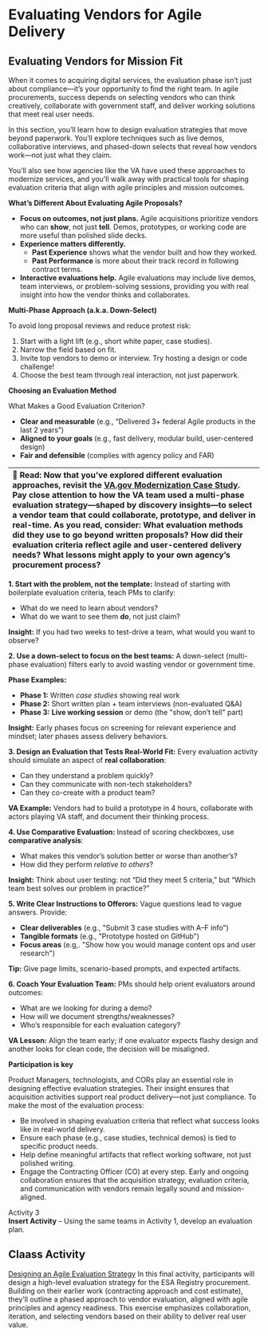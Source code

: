 # Evaluating Vendors for Agile Delivery 

## Evaluating Vendors for Mission Fit 

When it comes to acquiring digital services, the evaluation phase isn’t just about compliance—it’s your opportunity to find the right team. In agile procurements, success depends on selecting vendors who can think creatively, collaborate with government staff, and deliver working solutions that meet real user needs.

In this section, you’ll learn how to design evaluation strategies that move beyond paperwork. You’ll explore techniques such as live demos, collaborative interviews, and phased-down selects that reveal how vendors work—not just what they claim.

You’ll also see how agencies like the VA have used these approaches to modernize services, and you’ll walk away with practical tools for shaping evaluation criteria that align with agile principles and mission outcomes.

**What’s Different About Evaluating Agile Proposals?**

- **Focus on outcomes, not just plans.** Agile acquisitions prioritize vendors who can **show**, not just **tell**. Demos, prototypes, or working code are more useful than polished slide decks.
- **Experience matters differently.**
  - **Past Experience** shows what the vendor built and how they worked.
  - **Past Performance** is more about their track record in following contract terms.
- **Interactive evaluations help.** Agile evaluations may include live demos, team interviews, or problem-solving sessions, providing you with real insight into how the vendor thinks and collaborates.

**Multi-Phase Approach (a.k.a. Down-Select)**

To avoid long proposal reviews and reduce protest risk:
1. Start with a light lift (e.g., short white paper, case studies).
2. Narrow the field based on fit.
3. Invite top vendors to demo or interview. Try hosting a design or code challenge\!
4. Choose the best team through real interaction, not just paperwork.

**Choosing an Evaluation Method**

What Makes a Good Evaluation Criterion?
- **Clear and measurable** (e.g., “Delivered 3+ federal Agile products in the last 2 years”)
- **Aligned to your goals** (e.g., fast delivery, modular build, user-centered design)
- **Fair and defensible** (complies with agency policy and FAR)

| 📄 Read:  Now that you’ve explored different evaluation approaches, revisit the [VA.gov Modernization Case Study](?tab=t.fs6wdx28w64a). Pay close attention to how the VA team used a multi-phase evaluation strategy—shaped by discovery insights—to select a vendor team that could collaborate, prototype, and deliver in real-time. As you read, consider: What evaluation methods did they use to go beyond written proposals? How did their evaluation criteria reflect agile and user-centered delivery needs? What lessons might apply to your own agency’s procurement process? |
| :---- |

**1\. Start with the problem, not the template:** Instead of starting with boilerplate evaluation criteria, teach PMs to clarify:
- What do we need to learn about vendors?
- What do we want to see them **do**, not just claim?

**Insight:** If you had two weeks to test-drive a team, what would you want to observe?

**2\. Use a down-select to focus on the best teams:** A down-select (multi-phase evaluation) filters early to avoid wasting vendor or government time.

**Phase Examples:**
- **Phase 1:** Written *case studies* showing real work
- **Phase 2:** Short written plan \+ team interviews (non-evaluated Q\&A)
- **Phase 3:** **Live working session** or demo (the "show, don’t tell" part)

**Insight:** Early phases focus on screening for relevant experience and mindset; later phases assess delivery behaviors.

**3\. Design an Evaluation that Tests Real-World Fit:** Every evaluation activity should simulate an aspect of **real collaboration**:
- Can they understand a problem quickly?
- Can they communicate with non-tech stakeholders?
- Can they co-create with a product team?

**VA Example:** Vendors had to build a prototype in 4 hours, collaborate with actors playing VA staff, and document their thinking process.

**4\. Use Comparative Evaluation:** Instead of scoring checkboxes, use **comparative analysis**:
- What makes this vendor’s solution better or worse than another’s?
- How did they perform *relative to others*?
  
**Insight:** Think about user testing: not “Did they meet 5 criteria,” but “Which team best solves our problem in practice?”

**5\. Write Clear Instructions to Offerors:** Vague questions lead to vague answers. Provide:
- **Clear deliverables** (e.g., "Submit 3 case studies with A–F info")
- **Tangible formats** (e.g., "Prototype hosted on GitHub")
- **Focus areas** (e.g,. "Show how you would manage content ops and user research")

**Tip:** Give page limits, scenario-based prompts, and expected artifacts.

**6\. Coach Your Evaluation Team:** PMs should help orient evaluators around outcomes:
- What are we looking for during a demo?
- How will we document strengths/weaknesses?
- Who’s responsible for each evaluation category?

**VA Lesson:** Align the team early; if one evaluator expects flashy design and another looks for clean code, the decision will be misaligned.

**Participation is key**

Product Managers, technologists, and CORs play an essential role in designing effective evaluation strategies. Their insight ensures that acquisition activities support real product delivery—not just compliance. To make the most of the evaluation process:
- Be involved in shaping evaluation criteria that reflect what success looks like in real-world delivery.
- Ensure each phase (e.g., case studies, technical demos) is tied to specific product needs.
- Help define meaningful artifacts that reflect working software, not just polished writing.
- Engage the Contracting Officer (CO) at every step. Early and ongoing collaboration ensures that the acquisition strategy, evaluation criteria, and communication with vendors remain legally sound and mission-aligned.

Activity 3</br>
**Insert Activity** – Using the same teams in Activity 1, develop an evaluation plan.

## Claass Activity
[Designing an Agile Evaluation Strategy](https://github.com/usds/ditap-curriculum-update/blob/main/3_Curriculum/3C_DITAP-Adaptation-Curriculum/3C.1_DITAP-Product-Thinking-And-Acquistions-Curriculum/Module%203/Class%20Activity%3A%20Designing%20an%20Agile%20Evaluation%20Strategy.md) In this final activity, participants will design a high-level evaluation strategy for the ESA Registry procurement. Building on their earlier work (contracting approach and cost estimate), they’ll outline a phased approach to vendor evaluation, aligned with agile principles and agency readiness. This exercise emphasizes collaboration, iteration, and selecting vendors based on their ability to deliver real user value.

